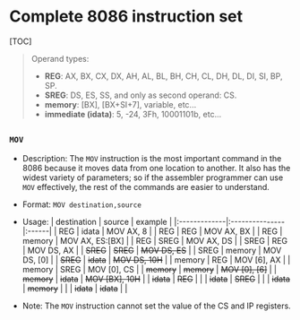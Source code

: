 # Complete 8086 instruction set
[TOC]

> Operand types:
> - **REG**: AX, BX, CX, DX, AH, AL, BL, BH, CH, CL, DH, DL, DI, SI, BP, SP.
> - **SREG**: DS, ES, SS, and only as second operand: CS.
> - **memory**: [BX], [BX+SI+7], variable, etc...
> - **immediate (idata)**: 5, -24, 3Fh, 10001101b, etc...
## 

### `MOV`
- Description: The `MOV` instruction is the most important command in the 8086 because it moves data from one location to another. It also has the widest variety of parameters; so if the assembler programmer can use `MOV` effectively, the rest of the commands are easier to understand.
- Format: `MOV destination,source`
- Usage:
| destination  | source         | example |
|:-------------|:---------------|:------|
| REG          | idata          | MOV AX, 8  |
| REG          | REG            | MOV AX, BX  |
| REG          | memory         | MOV AX, ES:[BX]   |
| REG          | SREG           | MOV AX, DS   |
| SREG         | REG            | MOV DS, AX |
| ~~SREG~~         | ~~SREG~~           | ~~MOV DS, ES~~ |
| SREG         | memory         | MOV DS, [0] |
| ~~SREG~~         | ~~idata~~          | ~~MOV DS, 10H~~ |
| memory       | REG            | MOV [6], AX |
| memory       | SREG           | MOV [0], CS |
| ~~memory~~       | ~~memory~~         | ~~MOV [0], [6]~~ |
| ~~memory~~       | ~~idata~~          | ~~MOV [BX], 10H~~ |
| ~~idata~~        | ~~REG~~            | |
| ~~idata~~        | ~~SREG~~           | |
| ~~idata~~        | ~~memory~~         | |
| ~~idata~~        | ~~idata~~          | |

- Note: The `MOV` instruction cannot set the value of the CS and IP registers.

